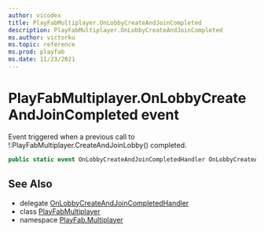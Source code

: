 ```yaml
---
author: vicodex
title: PlayFabMultiplayer.OnLobbyCreateAndJoinCompleted
description: PlayFabMultiplayer.OnLobbyCreateAndJoinCompleted
ms.author: victorku
ms.topic: reference
ms.prod: playfab
ms.date: 11/23/2021
---
```


# PlayFabMultiplayer.OnLobbyCreateAndJoinCompleted event

Event triggered when a previous call to !:PlayFabMultiplayer.CreateAndJoinLobby() completed.

```csharp
public static event OnLobbyCreateAndJoinCompletedHandler OnLobbyCreateAndJoinCompleted;
```

## See Also

* delegate [OnLobbyCreateAndJoinCompletedHandler](../PlayFabMultiplayer.OnLobbyCreateAndJoinCompletedHandler.md)
* class [PlayFabMultiplayer](../PlayFabMultiplayer.md)
* namespace [PlayFab.Multiplayer](../../PlayFabMultiplayerSDK.md)

